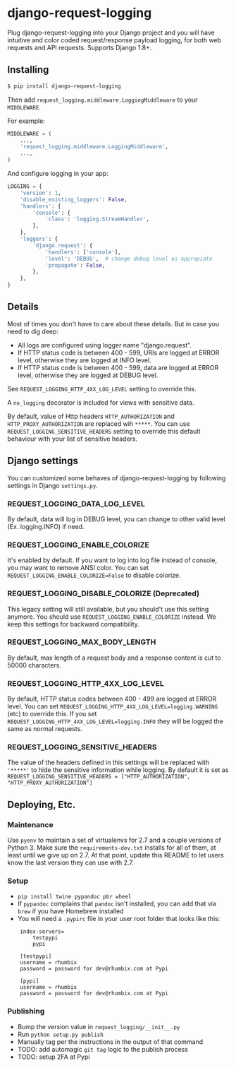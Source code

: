 django-request-logging
==========================

Plug django-request-logging into your Django project and you will have intuitive and color coded request/response payload logging, for both web requests and API requests. Supports Django 1.8+.

## Installing

```bash
$ pip install django-request-logging
```

Then add ```request_logging.middleware.LoggingMiddleware``` to your ```MIDDLEWARE```.

For example:

```python
MIDDLEWARE = (
    ...,
    'request_logging.middleware.LoggingMiddleware',
    ...,
)
```

And configure logging in your app:

```python
LOGGING = {
    'version': 1,
    'disable_existing_loggers': False,
    'handlers': {
        'console': {
            'class': 'logging.StreamHandler',
        },
    },
    'loggers': {
        'django.request': {
            'handlers': ['console'],
            'level': 'DEBUG',  # change debug level as appropiate
            'propagate': False,
        },
    },
}
```

## Details

Most of times you don't have to care about these details. But in case you need to dig deep:

* All logs are configured using logger name "django.request".
* If HTTP status code is between 400 - 599, URIs are logged at ERROR level, otherwise they are logged at INFO level.
* If HTTP status code is between 400 - 599, data are logged at ERROR level, otherwise they are logged at DEBUG level.

See `REQUEST_LOGGING_HTTP_4XX_LOG_LEVEL` setting to override this.


A `no_logging` decorator is included for views with sensitive data.

By default, value of Http headers `HTTP_AUTHORIZATION` and `HTTP_PROXY_AUTHORIZATION` are replaced wih `*****`. You can use `REQUEST_LOGGING_SENSITIVE_HEADERS` setting to override this default behaviour with your list of sensitive headers.

## Django settings
You can customized some behaves of django-request-logging by following settings in Django `settings.py`.
### REQUEST_LOGGING_DATA_LOG_LEVEL
By default, data will log in DEBUG level, you can change to other valid level (Ex. logging.INFO) if need.
### REQUEST_LOGGING_ENABLE_COLORIZE
It's enabled by default. If you want to log into log file instead of console, you may want to remove ANSI color. You can set `REQUEST_LOGGING_ENABLE_COLORIZE=False` to disable colorize.
### REQUEST_LOGGING_DISABLE_COLORIZE (Deprecated)
This legacy setting will still available, but you should't use this setting anymore. You should use `REQUEST_LOGGING_ENABLE_COLORIZE` instead.
We keep this settings for backward compatibility.
### REQUEST_LOGGING_MAX_BODY_LENGTH
By default, max length of a request body and a response content is cut to 50000 characters.
### REQUEST_LOGGING_HTTP_4XX_LOG_LEVEL
By default, HTTP status codes between 400 - 499 are logged at ERROR level.  You can set `REQUEST_LOGGING_HTTP_4XX_LOG_LEVEL=logging.WARNING` (etc) to override this.
If you set `REQUEST_LOGGING_HTTP_4XX_LOG_LEVEL=logging.INFO` they will be logged the same as normal requests.
### REQUEST_LOGGING_SENSITIVE_HEADERS
The value of the headers defined in this settings will be replaced with `'*****'` to hide the sensitive information while logging. By default it is set as `REQUEST_LOGGING_SENSITIVE_HEADERS = ["HTTP_AUTHORIZATION", "HTTP_PROXY_AUTHORIZATION"]`


## Deploying, Etc.

### Maintenance

Use `pyenv` to maintain a set of virtualenvs for 2.7 and a couple versions of Python 3. 
Make sure the `requirements-dev.txt` installs for all of them, at least until we give up on 2.7.
At that point, update this README to let users know the last version they can use with 2.7.

### Setup

- `pip install twine pypandoc pbr wheel`
- If `pypandoc` complains that `pandoc` isn't installed, you can add that via `brew` if you have Homebrew installed
- You will need a `.pypirc` file in your user root folder that looks like this:

```
    index-servers=
        testpypi
        pypi
    
    [testpypi]
    username = rhumbix
    password = password for dev@rhumbix.com at Pypi
    
    [pypi]
    username = rhumbix
    password = password for dev@rhumbix.com at Pypi
```

### Publishing  

- Bump the version value in `request_logging/__init__.py`
- Run `python setup.py publish`
- Manually tag per the instructions in the output of that command
- TODO: add automagic `git tag` logic to the publish process
- TODO: setup 2FA at Pypi
